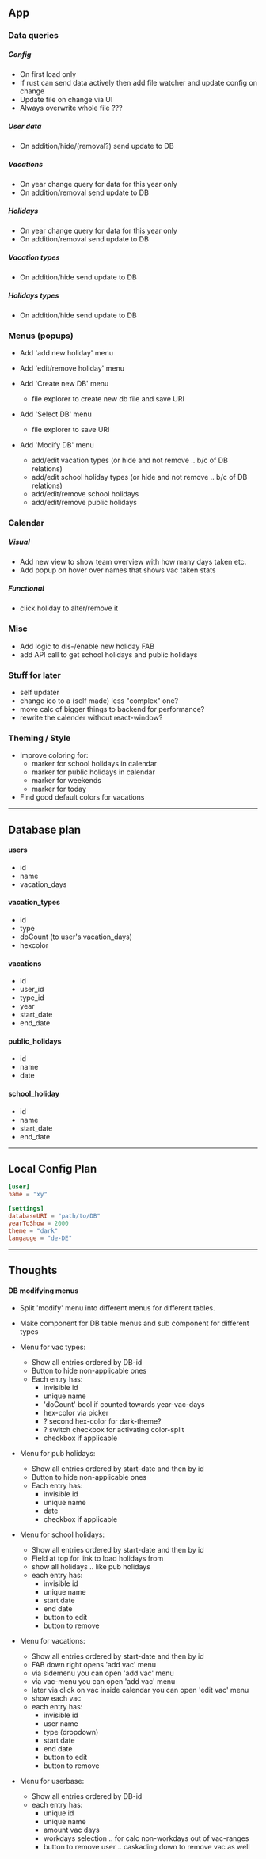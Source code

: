 ## App

### Data queries

##### Config

- On first load only
- If rust can send data actively then add file watcher and update config on change
- Update file on change via UI
- Always overwrite whole file ???

##### User data

- On addition/hide/(removal?) send update to DB

##### Vacations

- On year change query for data for this year only
- On addition/removal send update to DB

##### Holidays

- On year change query for data for this year only
- On addition/removal send update to DB

##### Vacation types

- On addition/hide send update to DB

##### Holidays types

- On addition/hide send update to DB

### Menus (popups)

- Add 'add new holiday' menu
- Add 'edit/remove holiday' menu

- Add 'Create new DB' menu
  - file explorer to create new db file and save URI
- Add 'Select DB' menu
  - file explorer to save URI
- Add 'Modify DB' menu
  - add/edit vacation types
    (or hide and not remove .. b/c of DB relations)
  - add/edit school holiday types
    (or hide and not remove .. b/c of DB relations)
  - add/edit/remove school holidays
  - add/edit/remove public holidays

### Calendar

##### Visual

- Add new view to show team overview with how many days taken etc.
- Add popup on hover over names that shows vac taken stats

##### Functional

- click holiday to alter/remove it

### Misc

- Add logic to dis-/enable new holiday FAB
- add API call to get school holidays and public holidays

### Stuff for later

- self updater
- change ico to a (self made) less "complex" one?
- move calc of bigger things to backend for performance?
- rewrite the calender without react-window?

### Theming / Style

- Improve coloring for:
  - marker for school holidays in calendar
  - marker for public holidays in calendar
  - marker for weekends
  - marker for today
- Find good default colors for vacations

---

## Database plan

#### users

- id
- name
- vacation_days

#### vacation_types

- id
- type
- doCount (to user's vacation_days)
- hexcolor

#### vacations

- id
- user_id
- type_id
- year
- start_date
- end_date

#### public_holidays

- id
- name
- date

#### school_holiday

- id
- name
- start_date
- end_date

---

## Local Config Plan

```toml
[user]
name = "xy"

[settings]
databaseURI = "path/to/DB"
yearToShow = 2000
theme = "dark"
langauge = "de-DE"
```

---

## Thoughts

#### DB modifying menus

- Split 'modify' menu into different menus for different tables.
- Make component for DB table menus and sub component for different types

- Menu for vac types:
  - Show all entries ordered by DB-id
  - Button to hide non-applicable ones
  - Each entry has:
    - invisible id
    - unique name
    - 'doCount' bool if counted towards year-vac-days
    - hex-color via picker
    - ? second hex-color for dark-theme?
    - ? switch checkbox for activating color-split
    - checkbox if applicable

- Menu for pub holidays:
  - Show all entries ordered by start-date and then by id
  - Button to hide non-applicable ones
  - Each entry has:
    - invisible id
    - unique name
    - date
    - checkbox if applicable

- Menu for school holidays:
  - Show all entries ordered by start-date and then by id
  - Field at top for link to load holidays from
  - show all holidays .. like pub holidays
  - each entry has:
    - invisible id
    - unique name
    - start date
    - end date
    - button to edit
    - button to remove

- Menu for vacations:
  - Show all entries ordered by start-date and then by id
  - FAB down right opens 'add vac' menu
  - via sidemenu you can open 'add vac' menu
  - via vac-menu you can open 'add vac' menu
  - later via click on vac inside calendar you can open 'edit vac' menu
  - show each vac
  - each entry has:
    - invisible id
    - user name
    - type (dropdown)
    - start date
    - end date
    - button to edit
    - button to remove

- Menu for userbase:
  - Show all entries ordered by DB-id
  - each entry has:
    - unique id
    - unique name
    - amount vac days
    - workdays selection .. for calc non-workdays out of vac-ranges
    - button to remove user .. caskading down to remove vac as well
